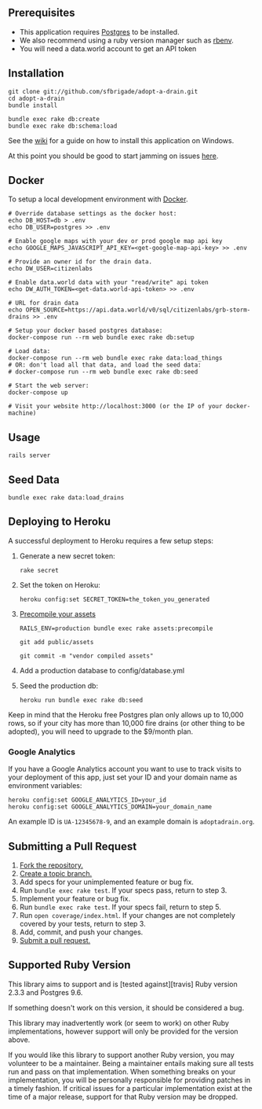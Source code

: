 ## Prerequisites
* This application requires [Postgres](http://www.postgresql.org/) to be installed.
* We also recommend using a ruby version manager such as [rbenv](https://github.com/rbenv/rbenv).
* You will need a data.world account to get an API token

## Installation

    git clone git://github.com/sfbrigade/adopt-a-drain.git
    cd adopt-a-drain
    bundle install

    bundle exec rake db:create
    bundle exec rake db:schema:load

See the [wiki](https://github.com/citizenlabsgr/adopt-a-drain/wiki/Windows-Development-Environment) for a guide on how to install this application on Windows.

At this point you should be good to start jamming on issues [here](https://github.com/citizenlabsgr/adopt-a-drain/issues).

## Docker

To setup a local development environment with
[Docker](https://docs.docker.com/engine/installation/).

```
# Override database settings as the docker host:
echo DB_HOST=db > .env
echo DB_USER=postgres >> .env

# Enable google maps with your dev or prod google map api key
echo GOOGLE_MAPS_JAVASCRIPT_API_KEY=<get-google-map-api-key> >> .env

# Provide an owner id for the drain data.
echo DW_USER=citizenlabs

# Enable data.world data with your "read/write" api token
echo DW_AUTH_TOKEN=<get-data.world-api-token> >> .env

# URL for drain data
echo OPEN_SOURCE=https://api.data.world/v0/sql/citizenlabs/grb-storm-drains >> .env

# Setup your docker based postgres database:
docker-compose run --rm web bundle exec rake db:setup

# Load data:
docker-compose run --rm web bundle exec rake data:load_things
# OR: don't load all that data, and load the seed data:
# docker-compose run --rm web bundle exec rake db:seed

# Start the web server:
docker-compose up

# Visit your website http://localhost:3000 (or the IP of your docker-machine)
```

## Usage
    rails server

## Seed Data
    bundle exec rake data:load_drains

## Deploying to Heroku
A successful deployment to Heroku requires a few setup steps:

1. Generate a new secret token:

    ```
    rake secret
    ```

2. Set the token on Heroku:

    ```
    heroku config:set SECRET_TOKEN=the_token_you_generated
    ```

3. [Precompile your assets](https://devcenter.heroku.com/articles/rails3x-asset-pipeline-cedar)

    ```
    RAILS_ENV=production bundle exec rake assets:precompile

    git add public/assets

    git commit -m "vendor compiled assets"
    ```

4. Add a production database to config/database.yml

5. Seed the production db:

    `heroku run bundle exec rake db:seed`

Keep in mind that the Heroku free Postgres plan only allows up to 10,000 rows,
so if your city has more than 10,000 fire drains (or other thing to be
adopted), you will need to upgrade to the $9/month plan.

### Google Analytics
If you have a Google Analytics account you want to use to track visits to your
deployment of this app, just set your ID and your domain name as environment
variables:

    heroku config:set GOOGLE_ANALYTICS_ID=your_id
    heroku config:set GOOGLE_ANALYTICS_DOMAIN=your_domain_name

An example ID is `UA-12345678-9`, and an example domain is `adoptadrain.org`.




## Submitting a Pull Request
1. [Fork the repository.][fork]
2. [Create a topic branch.][branch]
3. Add specs for your unimplemented feature or bug fix.
4. Run `bundle exec rake test`. If your specs pass, return to step 3.
5. Implement your feature or bug fix.
6. Run `bundle exec rake test`. If your specs fail, return to step 5.
7. Run `open coverage/index.html`. If your changes are not completely covered
   by your tests, return to step 3.
8. Add, commit, and push your changes.
9. [Submit a pull request.][pr]

[fork]: http://help.github.com/fork-a-repo/
[branch]: https://guides.github.com/introduction/flow/
[pr]: http://help.github.com/send-pull-requests/

## Supported Ruby Version
This library aims to support and is [tested against][travis] Ruby version 2.3.3
and Postgres 9.6.

If something doesn't work on this version, it should be considered a bug.

This library may inadvertently work (or seem to work) on other Ruby
implementations, however support will only be provided for the version above.

If you would like this library to support another Ruby version, you may
volunteer to be a maintainer. Being a maintainer entails making sure all tests
run and pass on that implementation. When something breaks on your
implementation, you will be personally responsible for providing patches in a
timely fashion. If critical issues for a particular implementation exist at the
time of a major release, support for that Ruby version may be dropped.
